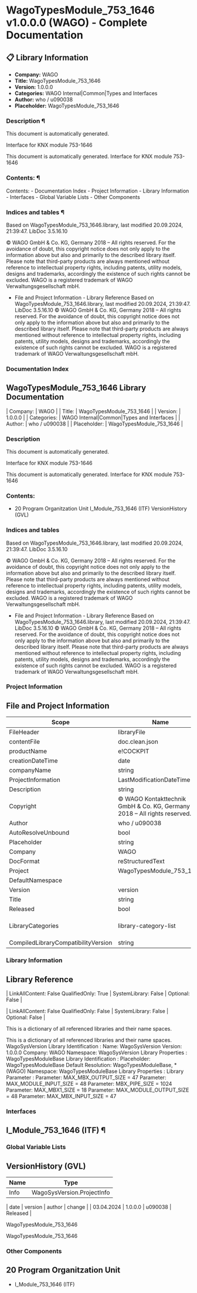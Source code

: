 # WagoTypesModule_753_1646 v1.0.0.0 (WAGO) - Complete Documentation


## 📋 Library Information

- **Company:** WAGO
- **Title:** WagoTypesModule_753_1646
- **Version:** 1.0.0.0
- **Categories:** WAGO Internal|Common|Types and Interfaces
- **Author:** who / u090038
- **Placeholder:** WagoTypesModule_753_1646

### Description ¶


This document is automatically generated.

Interface for KNX module 753-1646

This document is automatically generated. Interface for KNX module 753-1646

### Contents: ¶


Contents: - Documentation Index - Project Information - Library Information - Interfaces - Global Variable Lists - Other Components

### Indices and tables ¶


Based on WagoTypesModule_753_1646.library, last modified 20.09.2024, 21:39:47. LibDoc 3.5.16.10

© WAGO GmbH & Co. KG, Germany 2018 – All rights reserved. For the avoidance of doubt, this copyright notice does not only apply to the information above but also and primarily to the described library itself. Please note that third-party products are always mentioned without reference to intellectual property rights, including patents, utility models, designs and trademarks, accordingly the existence of such rights cannot be excluded. WAGO is a registered trademark of WAGO Verwaltungsgesellschaft mbH.

- File and Project Information - Library Reference Based on WagoTypesModule_753_1646.library, last modified 20.09.2024, 21:39:47. LibDoc 3.5.16.10 © WAGO GmbH & Co. KG, Germany 2018 – All rights reserved. For the avoidance of doubt, this copyright notice does not only apply to the information above but also and primarily to the described library itself. Please note that third-party products are always mentioned without reference to intellectual property rights, including patents, utility models, designs and trademarks, accordingly the existence of such rights cannot be excluded. WAGO is a registered trademark of WAGO Verwaltungsgesellschaft mbH.

### Documentation Index


## WagoTypesModule_753_1646 Library Documentation


| Company: | WAGO |
| Title: | WagoTypesModule_753_1646 |
| Version: | 1.0.0.0 |
| Categories: | WAGO Internal\|Common\|Types and Interfaces |
| Author: | who / u090038 |
| Placeholder: | WagoTypesModule_753_1646 |

### Description


This document is automatically generated.

Interface for KNX module 753-1646

This document is automatically generated. Interface for KNX module 753-1646

### Contents:


- 20 Program Organitzation Unit I_Module_753_1646 (ITF) VersionHistory (GVL)

### Indices and tables


Based on WagoTypesModule_753_1646.library, last modified 20.09.2024, 21:39:47. LibDoc 3.5.16.10

© WAGO GmbH & Co. KG, Germany 2018 – All rights reserved. For the avoidance of doubt, this copyright notice does not only apply to the information above but also and primarily to the described library itself. Please note that third-party products are always mentioned without reference to intellectual property rights, including patents, utility models, designs and trademarks, accordingly the existence of such rights cannot be excluded. WAGO is a registered trademark of WAGO Verwaltungsgesellschaft mbH.

- File and Project Information - Library Reference Based on WagoTypesModule_753_1646.library, last modified 20.09.2024, 21:39:47. LibDoc 3.5.16.10 © WAGO GmbH & Co. KG, Germany 2018 – All rights reserved. For the avoidance of doubt, this copyright notice does not only apply to the information above but also and primarily to the described library itself. Please note that third-party products are always mentioned without reference to intellectual property rights, including patents, utility models, designs and trademarks, accordingly the existence of such rights cannot be excluded. WAGO is a registered trademark of WAGO Verwaltungsgesellschaft mbH.

### Project Information


## File and Project Information


| Scope | Name | Type | Content |
| --- | --- | --- | --- |
| FileHeader | libraryFile | string | WagoTypesModule_753_1646.library |
| contentFile | doc.clean.json |
| productName | e!COCKPIT |
| creationDateTime | date | 20.09.2024, 21:39:47 |
| companyName | string | WAGO |
| ProjectInformation | LastModificationDateTime | date | 20.09.2024, 21:39:47 |
| Description | string | See: Description |
| Copyright | © WAGO Kontakttechnik GmbH & Co. KG, Germany 2018 – All rights reserved. |
| Author | who / u090038 |
| AutoResolveUnbound | bool | True |
| Placeholder | string | WagoTypesModule_753_1646 |
| Company | WAGO |
| DocFormat | reStructuredText |
| Project | WagoTypesModule_753_1646 |
| DefaultNamespace |  |
| Version | version | 1.0.0.0 |
| Title | string | WagoTypesModule_753_1646 |
| Released | bool | False |
| LibraryCategories | library-category-list | WAGO Internal\|Common\|Types and Interfaces |
| CompiledLibraryCompatibilityVersion | string | CODESYS V3.5 SP16 Patch 3 |

### Library Information


## Library Reference


| LinkAllContent: False QualifiedOnly: True | SystemLibrary: False | Optional: False |

| LinkAllContent: False QualifiedOnly: False | SystemLibrary: False | Optional: False |

This is a dictionary of all referenced libraries and their name spaces.

This is a dictionary of all referenced libraries and their name spaces. WagoSysVersion Library Identification : Name: WagoSysVersion Version: 1.0.0.0 Company: WAGO Namespace: WagoSysVersion Library Properties : WagoTypesModuleBase Library Identification : Placeholder: WagoTypesModuleBase Default Resolution: WagoTypesModuleBase, * (WAGO) Namespace: WagoTypesModuleBase Library Properties : Library Parameter : Parameter: MAX_MBX_OUTPUT_SIZE = 47 Parameter: MAX_MODULE_INPUT_SIZE = 48 Parameter: MBX_PIPE_SIZE = 1024 Parameter: MAX_MBX1_SIZE = 18 Parameter: MAX_MODULE_OUTPUT_SIZE = 48 Parameter: MAX_MBX_INPUT_SIZE = 47

### Interfaces


## I_Module_753_1646 (ITF) ¶


### Global Variable Lists


## VersionHistory (GVL)


| Name | Type |
| --- | --- |
| Info | WagoSysVersion.ProjectInfo |

| date | version | author | change |
| 03.04.2024 | 1.0.0.0 | u090038 | Released |

WagoTypesModule_753_1646

WagoTypesModule_753_1646

### Other Components


## 20 Program Organitzation Unit


- I_Module_753_1646 (ITF)
